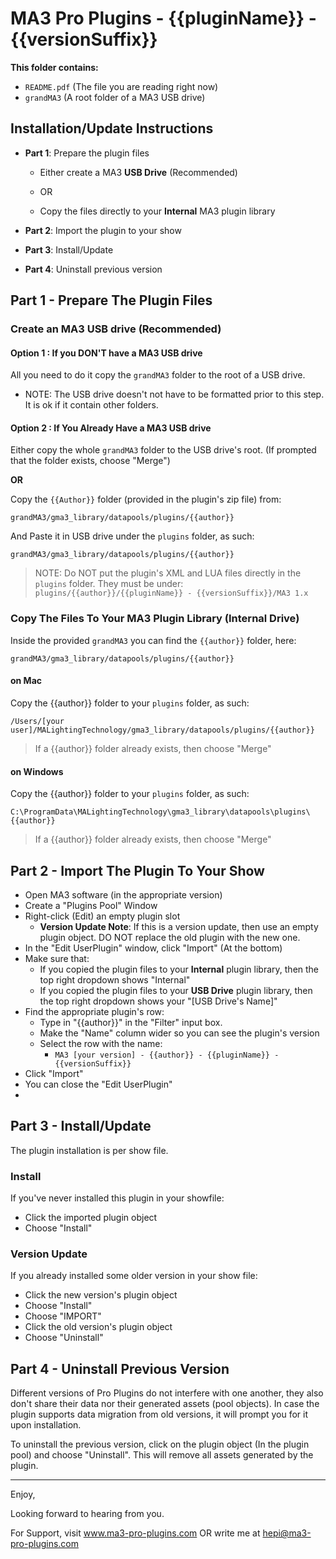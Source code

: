 # MA3 Pro Plugins - {{pluginName}} - {{versionSuffix}}

**This folder contains:**

-   `README.pdf` (The file you are reading right now)
-   `grandMA3` (A root folder of a MA3 USB drive)

## Installation/Update Instructions

-   **Part 1**: Prepare the plugin files

    -   Either create a MA3 **USB Drive** (Recommended)

    -   OR

    -   Copy the files directly to your **Internal** MA3 plugin library

-   **Part 2**: Import the plugin to your show
-   **Part 3**: Install/Update
-   **Part 4**: Uninstall previous version

## Part 1 - Prepare The Plugin Files

### Create an MA3 USB drive (Recommended)

#### Option 1 : If you DON'T have a MA3 USB drive

All you need to do it copy the `grandMA3` folder to the root of a USB drive.

-   NOTE: The USB drive doesn't not have to be formatted prior to this step. It is ok if it contain other folders.

#### Option 2 : If You Already Have a MA3 USB drive

Either copy the whole `grandMA3` folder to the USB drive's root.
(If prompted that the folder exists, choose "Merge")

**OR**

Copy the `{{Author}}` folder (provided in the plugin's zip file) from:

```
grandMA3/gma3_library/datapools/plugins/{{author}}
```

And Paste it in USB drive under the `plugins` folder, as such:

```
grandMA3/gma3_library/datapools/plugins/{{author}}
```

> NOTE: Do NOT put the plugin's XML and LUA files directly in the `plugins` folder. They must be under: `plugins/{{author}}/{{pluginName}} - {{versionSuffix}}/MA3 1.x`

### Copy The Files To Your MA3 Plugin Library (Internal Drive)

Inside the provided `grandMA3` you can find the `{{author}}` folder, here:

`grandMA3/gma3_library/datapools/plugins/{{author}}`

#### on Mac

Copy the {{author}} folder to your `plugins` folder, as such:

`/Users/[your user]/MALightingTechnology/gma3_library/datapools/plugins/{{author}}`

> If a {{author}} folder already exists, then choose "Merge"

#### on Windows

Copy the {{author}} folder to your `plugins` folder, as such:

`C:\ProgramData\MALightingTechnology\gma3_library\datapools\plugins\{{author}}`

> If a {{author}} folder already exists, then choose "Merge"

## Part 2 - Import The Plugin To Your Show

-   Open MA3 software (in the appropriate version)
-   Create a "Plugins Pool" Window
-   Right-click (Edit) an empty plugin slot
    -   **Version Update Note**: If this is a version update, then use an empty plugin object. DO NOT replace the old plugin with the new one.
-   In the "Edit UserPlugin" window, click "Import" (At the bottom)
-   Make sure that:
    -   If you copied the plugin files to your **Internal** plugin library, then the top right dropdown shows "Internal"
    -   If you copied the plugin files to your **USB Drive** plugin library, then the top right dropdown shows your "[USB Drive's Name]"
-   Find the appropriate plugin's row:
    -   Type in "{{author}}" in the "Filter" input box.
    -   Make the "Name" column wider so you can see the plugin's version
    -   Select the row with the name:
        -   `MA3 [your version] - {{author}} - {{pluginName}} - {{versionSuffix}}`
-   Click "Import"
-   You can close the "Edit UserPlugin"
-

## Part 3 - Install/Update

The plugin installation is per show file.

### Install

If you've never installed this plugin in your showfile:

-   Click the imported plugin object
-   Choose "Install"

### Version Update

If you already installed some older version in your show file:

-   Click the new version's plugin object
-   Choose "Install"
-   Choose "IMPORT"
-   Click the old version's plugin object
-   Choose "Uninstall"

## Part 4 - Uninstall Previous Version

Different versions of Pro Plugins do not interfere with one another, they also don't share their data nor their generated assets (pool objects).
In case the plugin supports data migration from old versions, it will prompt you for it upon installation.

To uninstall the previous version, click on the plugin object (In the plugin pool) and choose "Uninstall". This will remove all assets generated by the plugin.

---

Enjoy,

Looking forward to hearing from you.

For Support, visit www.ma3-pro-plugins.com OR write me at hepi@ma3-pro-plugins.com
